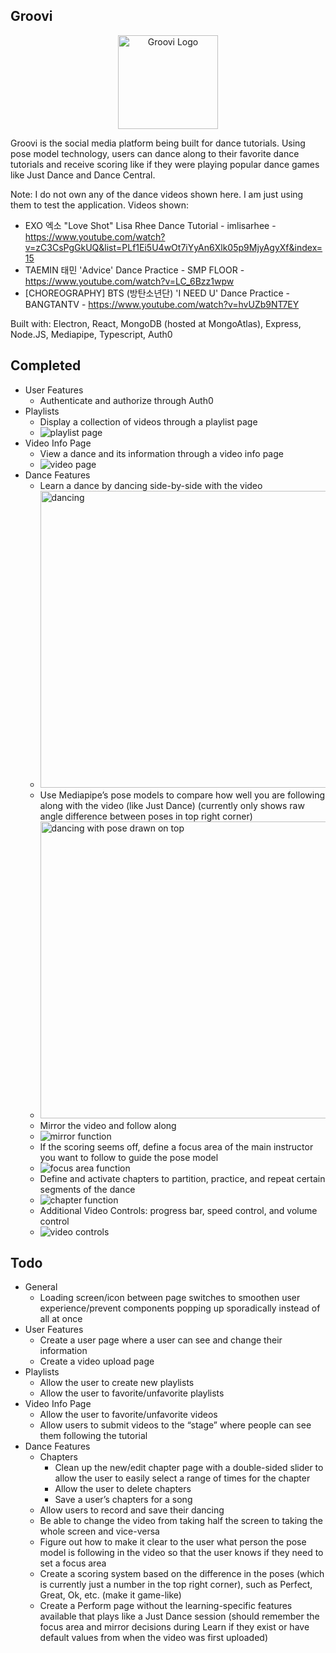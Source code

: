 ## Groovi

<div align="center">
	<img src="https://github.com/emil-velasquez/Groovi/blob/master/media/GrooviLogo.PNG" alt="Groovi Logo" width=160 height=150 />
</div>

Groovi is the social media platform being built for dance tutorials. Using pose model technology, users can dance along to their favorite dance tutorials and receive scoring like if they were playing popular dance games like Just Dance and Dance Central.

Note: I do not own any of the dance videos shown here. I am just using them to test the application.
Videos shown:
 - EXO 엑소 "Love Shot" Lisa Rhee Dance Tutorial - imlisarhee - https://www.youtube.com/watch?v=zC3CsPgGkUQ&list=PLf1Ei5U4wOt7iYyAn6Xlk05p9MjyAgyXf&index=15
 - TAEMIN 태민 'Advice' Dance Practice - SMP FLOOR - https://www.youtube.com/watch?v=LC_6Bzz1wpw
 - [CHOREOGRAPHY] BTS (방탄소년단) 'I NEED U' Dance Practice - BANGTANTV - https://www.youtube.com/watch?v=hvUZb9NT7EY

Built with: Electron, React, MongoDB (hosted at MongoAtlas), Express, Node.JS, Mediapipe, Typescript, Auth0

## Completed
- User Features
	- Authenticate and authorize through Auth0
- Playlists
	- Display a collection of videos through a playlist page
	- ![playlist page](https://media.giphy.com/media/CC85BBm2xItararUFy/giphy.gif)
- Video Info Page
	- View a dance and its information through a video info page
	- ![video page](https://media.giphy.com/media/yUyhaJoEbY8AVouLVP/giphy.gif)
- Dance Features
	- Learn a dance by dancing side-by-side with the video
	- <img src="https://github.com/emil-velasquez/Groovi/blob/master/media/GithubNoPosePicture.PNG" alt="dancing" width=475/>
	- Use Mediapipe’s pose models to compare how well you are following along with the video (like Just Dance) (currently only shows raw angle difference between poses in top right corner)
	- <img src="https://github.com/emil-velasquez/Groovi/blob/master/media/GithubPose.PNG" alt="dancing with pose drawn on top" width=475/>
	- Mirror the video and follow along
	- ![mirror function](https://media.giphy.com/media/qsTKvZvuSz3pdA34Hs/giphy.gif)
	- If the scoring seems off, define a focus area of the main instructor you want to follow to guide the pose model
	- ![focus area function](https://media.giphy.com/media/OA2sDDDdXCIHDd5agv/giphy.gif)
	- Define and activate chapters to partition, practice, and repeat certain segments of the dance
	- ![chapter function](https://media.giphy.com/media/IdXxOWUEqHd8NPCXpF/giphy.gif)
	- Additional Video Controls: progress bar, speed control, and volume control
	- ![video controls](https://media.giphy.com/media/pfXDtGaAFQZGeJFBab/giphy.gif)

## Todo
- General
	- Loading screen/icon between page switches to smoothen user experience/prevent components popping up sporadically instead of all at once
- User Features
	- Create a user page where a user can see and change their information
	- Create a video upload page
- Playlists
	- Allow the user to create new playlists
	- Allow the user to favorite/unfavorite playlists
- Video Info Page
	- Allow the user to favorite/unfavorite videos
	- Allow users to submit videos to the “stage” where people can see them following the tutorial
- Dance Features
	- Chapters
		- Clean up the new/edit chapter page with a double-sided slider to allow the user to easily select a range of times for the chapter
		- Allow the user to delete chapters
		- Save a user’s chapters for a song
	- Allow users to record and save their dancing
	- Be able to change the video from taking half the screen to taking the whole screen and vice-versa
	- Figure out how to make it clear to the user what person the pose model is following in the video so that the user knows if they need to set a focus area
	- Create a scoring system based on the difference in the poses (which is currently just a number in the top right corner), such as Perfect, Great, Ok, etc. (make it game-like)
	- Create a Perform page without the learning-specific features available that plays like a Just Dance session (should remember the focus area and mirror decisions during Learn if they exist or have default values from when the video was first uploaded)

